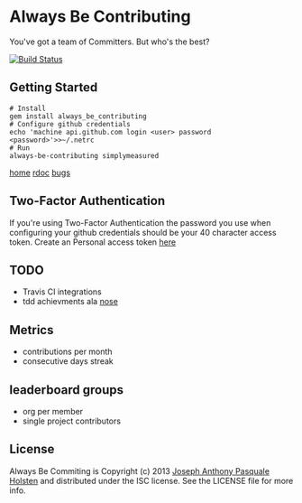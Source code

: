 # Always Be Contributing

You've got a team of Committers. But who's the best?

[![Build Status](https://travis-ci.org/josephholsten/always_be_contributing.png?branch=master)](https://travis-ci.org/josephholsten/always_be_contributing)

## Getting Started

    # Install
    gem install always_be_contributing
    # Configure github credentials
    echo 'machine api.github.com login <user> password <password>'>>~/.netrc
    # Run
    always-be-contributing simplymeasured

[home](https://github.com/josephholsten/always_be_contributing)
[rdoc](http://rdoc.info/gems/always_be_contributing)
[bugs](https://github.com/josephholsten/always_be_contributing/issues)

## Two-Factor Authentication
If you're using Two-Factor Authentication the password you use when configuring your github credentials should be your 40 character access token. 
Create an Personal access token [here](https://github.com/settings/applications)

## TODO

* Travis CI integrations
* tdd achievments ala [nose](http://exogen.github.io/nose-achievements/)

## Metrics

* contributions per month
* consecutive days streak

## leaderboard groups

* org per member
* single project contributors

## License

Always Be Commiting is Copyright (c) 2013
[Joseph Anthony Pasquale Holsten](http://josephholsten.com) and distributed under the ISC license. See the LICENSE file for more info.
